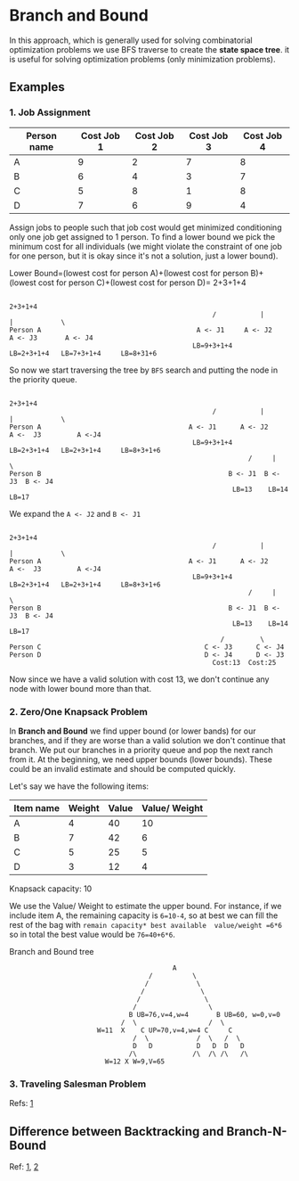 # Branch and Bound
In this approach, which is generally used for solving combinatorial optimization problems we use BFS traverse to create the **state space tree**. 
it is useful for solving optimization problems (only minimization problems). 


## Examples

### 1. Job Assignment

|Person name|Cost Job 1|Cost  Job 2|Cost Job 3  |Cost Job 4 |
| ----------|--------- | -----     | -----      | -----     | 
| A         | 9        | 2         | 7          |   8       |
| B         | 6        | 4         | 3          |   7       |
| C         | 5        | 8         | 1          |   8       |
| D         | 7        | 6         | 9          |   4       |

Assign jobs to people such that job cost would get minimized conditioning only one job get assigned to 1 person. To find a lower bound we pick the minimum cost
for all individuals (we might violate the constraint of one job for one person, but it is okay since it's not a solution, just a lower bound).

Lower Bound=(lowest cost for person A)+(lowest cost for person B)+(lowest cost for person C)+(lowest cost for person D)= 2+3+1+4

```
                                                                  2+3+1+4                                                            
                                                   /           |               |            \   
Person A                                       A <- J1     A <- J2         A <- J3       A <- J4
                                              LB=9+3+1+4      LB=2+3+1+4   LB=7+3+1+4     LB=8+31+6
```
So now we start traversing the tree by `BFS` search and putting the node in the priority queue.

```
                                                                    2+3+1+4                                                            
                                                   /           |               |            \   
Person A                                     A <- J1      A <- J2        A <-  J3         A <-J4
                                              LB=9+3+1+4      LB=2+3+1+4   LB=2+3+1+4     LB=8+3+1+6
                                                            /     |      \
Person B                                               B <- J1  B <- J3  B <- J4     
                                                        LB=13    LB=14   LB=17
```

We expand the `A <- J2` and `B <- J1`

```
                                                                    2+3+1+4                                                            
                                                   /           |               |            \   
Person A                                     A <- J1      A <- J2        A <-  J3         A <-J4
                                              LB=9+3+1+4      LB=2+3+1+4   LB=2+3+1+4     LB=8+3+1+6
                                                            /     |      \
Person B                                               B <- J1  B <- J3  B <- J4     
                                                        LB=13    LB=14   LB=17
                                                     /         \ 
Person C                                         C <- J3      C <- J4
Person D                                         D <- J4      D <- J3
                                                   Cost:13  Cost:25 
```
Now since we have a valid solution with cost 13, we don't continue any node with lower bound more than that.


### 2. Zero/One Knapsack Problem


In **Branch and Bound** we find upper bound (or lower bands) for our branches, and if they are worse than a valid solution we don't continue that branch.
We put our branches in a priority queue and pop the next ranch from it. At the beginning, we need upper bounds (lower bounds). These could be an invalid estimate 
and should be computed quickly.

Let's say we have the following items:  

| Item name | Weight  | Value | Value/ Weight|
| ----------|---------| ----- | -----        |
| A         | 4       | 40    | 10           |
| B         | 7       | 42    | 6            |
| C         | 5       | 25    | 5            |
| D         | 3       | 12    | 4            |


Knapsack capacity: 10

We use the Value/ Weight to estimate the upper bound. For instance, if we include item A, the remaining capacity is `6=10-4`, so at best we can fill the rest of the bag 
with `remain capacity* best available  value/weight =6*6` so in total the best value would be `76=40+6*6`.


Branch and Bound tree
```
                                         A
                                   /          \
                                  /            \
                                 /              \
                                /                \
                               /                  \
                              B UB=76,v=4,w=4       B UB=60, w=0,v=0
                            /  \                  /  \
                      W=11  X    C UP=70,v=4,w=4 C     C
                               /  \            /  \   /  \
                               D   D           D   D  D   D
                              /\              /\  /\ /\   /\
                        W=12 X W=9,V=65
```

### 3. Traveling Salesman Problem


Refs: [1](https://www.youtube.com/watch?v=zkCpOmNM-RQ)


## Difference between Backtracking and Branch-N-Bound

Ref: [1](https://www.geeksforgeeks.org/difference-between-backtracking-and-branch-n-bound-technique/), [2](https://www.javatpoint.com/branch-and-bound-vs-backtracking)

